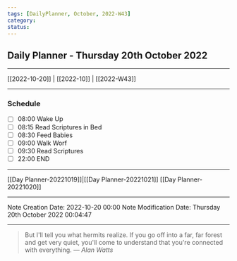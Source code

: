 ```yaml
---
tags: [DailyPlanner, October, 2022-W43]
category:
status:
---
```


## Daily Planner - Thursday 20th October 2022

---
[[2022-10-20]] | [[2022-10]] | [[2022-W43]]

---
### Schedule
- [ ] 08:00 Wake Up
- [ ] 08:15 Read Scriptures in Bed
- [ ] 08:30 Feed Babies
- [ ] 09:00 Walk Worf
- [ ] 09:30 Read Scriptures
- [ ] 22:00 END

---
[[Day Planner-20221019]]|[[Day Planner-20221021]]
[[Day Planner-20221020]]

---

Note Creation Date: 2022-10-20 00:00
Note Modification Date: Thursday 20th October 2022 00:04:47 

--- 
> But I'll tell you what hermits realize. If you go off into a far, far forest and get very quiet, you'll come to understand that you're connected with everything.
> — <cite>Alan Watts</cite>